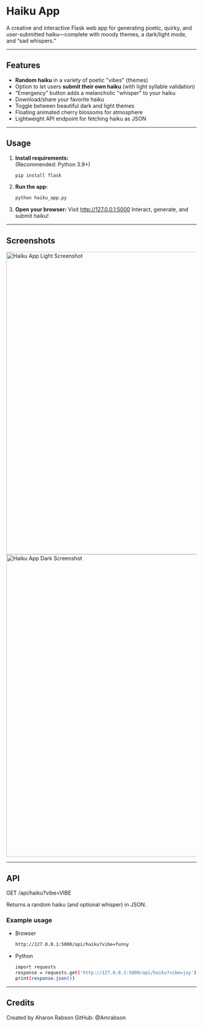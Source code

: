 # Haiku App

A creative and interactive Flask web app for generating poetic, quirky, and user-submitted haiku—complete with moody themes, a dark/light mode, and “sad whispers.”

---

## Features

- **Random haiku** in a variety of poetic "vibes" (themes)
- Option to let users **submit their own haiku** (with light syllable validation)
- “Emergency” button adds a melancholic "whisper" to your haiku
- Download/share your favorite haiku
- Toggle between beautiful dark and light themes
- Floating animated cherry blossoms for atmosphere
- Lightweight API endpoint for fetching haiku as JSON

---

## Usage

1. **Install requirements:**  
   (Recommended: Python 3.9+)
   ```bash
   pip install flask
   
2. **Run the app:**
   ```bash
   python haiku_app.py
   
4. **Open your browser:**
   Visit http://127.0.0.1:5000
   Interact, generate, and submit haiku!
   
---

## Screenshots

<img width="800" alt="Haiku App Light Screenshot" src="https://github.com/user-attachments/assets/e25aa96a-c064-43fe-a4d6-07623a8ddaab" />

<img width="800" alt="Haiku App Dark Screenshot" src="https://github.com/user-attachments/assets/c5b09173-7c31-4085-ae98-46076089ba6e" />

---

## API

GET /api/haiku?vibe=VIBE

Returns a random haiku (and optional whisper) in JSON.

### Example usage

- Browser
   ```bash
   http://127.0.0.1:5000/api/haiku?vibe=funny
   
- Python
   ```bash
   import requests
   response = requests.get('http://127.0.0.1:5000/api/haiku?vibe=joy')
   print(response.json())

---

## Credits
Created by Aharon Rabson
GitHub: @Amrabson
